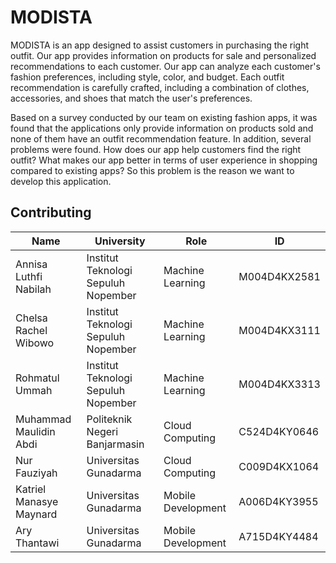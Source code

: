# MODISTA 
MODISTA is an app designed to assist customers in purchasing the right outfit. Our app provides information on products for sale and personalized recommendations to each customer. Our app can analyze each customer's fashion preferences, including style, color, and budget. Each outfit recommendation is carefully crafted, including a combination of clothes, accessories, and shoes that match the user's preferences. 

Based on a survey conducted by our team on existing fashion apps, it was found that the applications only provide information on products sold and none of them have an outfit recommendation feature. In addition, several problems were found. How does our app help customers find the right outfit? What makes our app better in terms of user experience in shopping compared to existing apps? So this problem is the reason we want to develop this application.

## Contributing
| Name | University | Role | ID |
| ------ | ------ |------ |-------|
| Annisa Luthfi Nabilah | Institut Teknologi Sepuluh Nopember |Machine Learning|M004D4KX2581|
| Chelsa Rachel Wibowo | Institut Teknologi Sepuluh Nopember |Machine Learning|M004D4KX3111|
| Rohmatul Ummah | Institut Teknologi Sepuluh Nopember |Machine Learning|M004D4KX3313|
| Muhammad Maulidin Abdi | Politeknik Negeri Banjarmasin |Cloud Computing|C524D4KY0646|
| Nur Fauziyah | Universitas Gunadarma |Cloud Computing|C009D4KX1064 |
| Katriel Manasye Maynard | Universitas Gunadarma |Mobile Development|A006D4KY3955 |
| Ary Thantawi | Universitas Gunadarma |Mobile Development|A715D4KY4484 |





